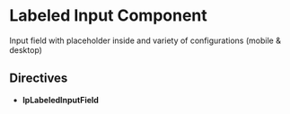 # Labeled Input Component

Input field with placeholder inside and variety of configurations (mobile & desktop)


## Directives

- **lpLabeledInputField**